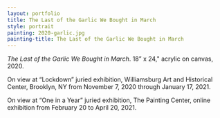 ```yaml
---
layout: portfolio
title: The Last of the Garlic We Bought in March
style: portrait
painting: 2020-garlic.jpg
painting-title: The Last of the Garlic We Bought in March
---
```


_The Last of the Garlic We Bought in March_. 18” x 24," acrylic on canvas, 2020.

On view at “Lockdown” juried exhibition, Williamsburg Art and Historical Center, Brooklyn, NY from November 7, 2020 through January 17, 2021.

On view at “One in a Year” juried exhibition, The Painting Center, online exhibition from February 20 to April 20, 2021.